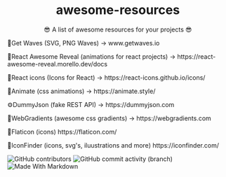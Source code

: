 <div align="center"><h1>awesome-resources</h1></div>
<div align="center"><p>😎 A list of awesome resources for your projects 😎<p></div>
<div>
<p>🌊Get Waves (SVG, PNG Waves) -> www.getwaves.io</p>
<p>🎉React Awesome Reveal (animations for react projects) -> https://react-awesome-reveal.morello.dev/docs</p>
<p>🎨React icons (Icons for React) -> https://react-icons.github.io/icons/</p>
<p>🌌Animate (css animations) -> https://animate.style/</p>
<p>⚙DummyJson (fake REST API) -> https://dummyjson.com</p>
<p>🎨WebGradients (awesome css gradients) -> https://webgradients.com</p>
<p>🎨Flaticon (icons) https://flaticon.com/</p>
<p>🎨IconFinder (icons, svg's, iluustrations and more) https://iconfinder.com/</p>
</div>

![GitHub contributors](https://img.shields.io/github/contributors/DevDario/awesome-resources)
![GitHub commit activity (branch)](https://img.shields.io/github/commit-activity/t/DevDario/awesome-resources)
![Made With Markdown](https://img.shields.io/badge/Made%20with-Markdown-1f425f.svg)
